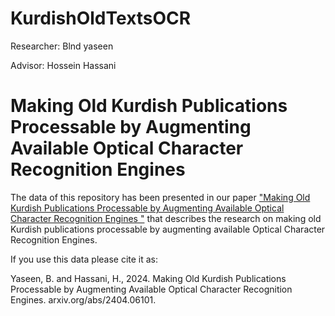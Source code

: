 # KurdishOldTextsOCR

Researcher: Blnd yaseen

Advisor: Hossein Hassani

# Making Old Kurdish Publications Processable by Augmenting Available Optical Character Recognition Engines

The data of this repository has been presented in our paper ["Making Old Kurdish Publications Processable by Augmenting Available Optical Character Recognition Engines
"](https://arxiv.org/abs/2404.06101) that describes the research on making old Kurdish publications processable by augmenting available Optical Character Recognition Engines.

If you use this data please cite it as:

Yaseen, B. and Hassani, H., 2024. Making Old Kurdish Publications Processable by Augmenting Available Optical Character Recognition Engines. arxiv.org/abs/2404.06101.
